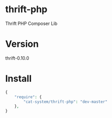 # thrift-php
Thrift PHP Composer Lib

# Version
thrift-0.10.0 

# Install

```php
{
    "require": {
        "cat-system/thrift-php": "dev-master"
    },
}
```
